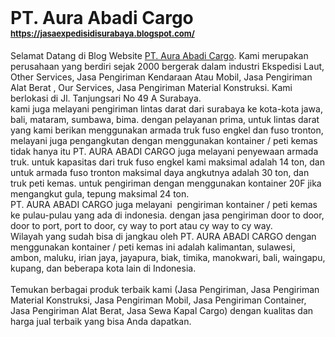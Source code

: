<div class="padTop">
<span class="ctrl ctrl_companyprofile" contenteditable="false" rel="ctrl ctrl_companyprofile"></span><br />
<div class="col-xs-12 control-desc-member">
<div class="fm-short-company flexbox middle-xs">
<h1 class="media-heading">
<span class="ctrl ctrl_companyprofile" contenteditable="false" rel="ctrl ctrl_companyprofile">
PT. Aura Abadi Cargo<span style="font-size: x-small;"> <a href="https://jasaexpedisidisurabaya.blogspot.com/" target="_blank"><br /><span style="font-size: small;">https://jasaexpedisidisurabaya.blogspot.com/</span></a></span><span style="font-size: small;">&nbsp;</span></span></h1>
</div>
<div class="font-company">
<span class="ctrl ctrl_companyprofile" contenteditable="false" rel="ctrl ctrl_companyprofile">Selamat Datang di Blog Website <a href="https://jasaexpedisidisurabaya.blogspot.com/" target="_blank">PT. Aura Abadi Cargo</a>.
Kami merupakan perusahaan yang berdiri sejak 2000 bergerak dalam 
industri Ekspedisi Laut, Other Services, Jasa Pengiriman Kendaraan Atau 
Mobil, Jasa Pengiriman Alat Berat , Our Services, Jasa Pengiriman 
Material Konstruksi. 
Kami berlokasi di Jl. Tanjungsari No 49 A Surabaya.</span></div>
<div class="font-company">
<span class="ctrl ctrl_companyprofile" contenteditable="false" rel="ctrl ctrl_companyprofile">kami juga melayani pengiriman lintas darat dari surabaya ke kota-kota jawa, bali, mataram, sumbawa, bima. dengan pelayanan prima, untuk lintas darat yang kami berikan menggunakan armada truk fuso engkel dan fuso tronton, melayani juga pengangkutan dengan menggunakan kontainer / peti kemas&nbsp;</span></div>
<div class="font-company">
<span class="ctrl ctrl_companyprofile" contenteditable="false" rel="ctrl ctrl_companyprofile">tidak hanya itu PT. AURA ABADI CARGO juga melayani penyewaan armada
 truk. untuk kapasitas dari truk fuso engkel kami maksimal adalah 14 
ton, dan untuk armada fuso tronton maksimal daya angkutnya adalah 30 
ton, dan truk peti kemas. untuk pengiriman dengan menggunakan kontainer 20F jika mengangkut gula, tepung maksimal 24 ton.</span></div>
<span class="ctrl ctrl_companyprofile" contenteditable="false" rel="ctrl ctrl_companyprofile">PT. AURA ABADI CARGO <span class="ctrl ctrl_companyprofile" contenteditable="false" rel="ctrl ctrl_companyprofile">juga </span>melayani&nbsp; pengiriman kontainer / peti kemas ke pulau-pulau yang ada di indonesia. dengan jasa pengiriman door to door, door to port, port to door, cy way to port atau cy way to cy way.</span><br />
<span class="ctrl ctrl_companyprofile" contenteditable="false" rel="ctrl ctrl_companyprofile">Wilayah yang sudah bisa di jangkau oleh PT. AURA ABADI CARGO dengan 
menggunakan kontainer / peti kemas ini adalah kalimantan, sulawesi, ambon, maluku, irian jaya, jayapura, biak, timika, manokwari, bali, waingapu, kupang, dan beberapa kota lain di Indonesia.</span><br />
<div class="font-company">
<span class="ctrl ctrl_companyprofile" contenteditable="false" rel="ctrl ctrl_companyprofile"><br /></span></div>
<div class="font-company">
<span class="ctrl ctrl_companyprofile" contenteditable="false" rel="ctrl ctrl_companyprofile">Temukan berbagai produk terbaik 
kami 
(Jasa Pengiriman, Jasa Pengiriman Material Konstruksi, Jasa Pengiriman 
Mobil, Jasa Pengiriman Container, Jasa Pengiriman Alat Berat, Jasa Sewa 
Kapal Cargo)
dengan kualitas dan harga jual terbaik yang bisa Anda dapatkan.</span></div>
</div>
<span class="ctrl ctrl_companyprofile" contenteditable="false" rel="ctrl ctrl_companyprofile">
</span></div>
<br />
